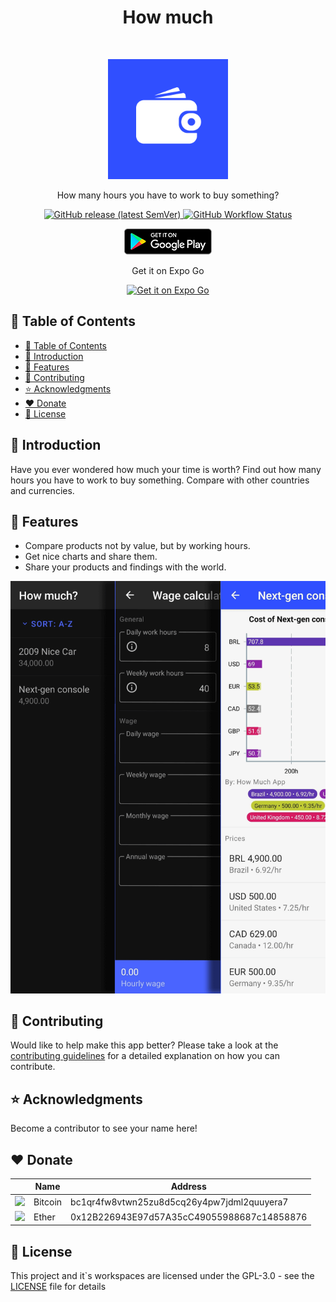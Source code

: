<h1 align="center">How much</h1><br>
<p align="center">
  <img alt="How much" title="How much" src="assets/icon.png" width="192">
</p>

<p align="center">
  How many hours you have to work to buy something?
</p>

<p align="center">
  <a href="https://github.com/DiogoAbu/how-much/releases/latest">
    <img alt="GitHub release (latest SemVer)" src="https://img.shields.io/github/v/release/DiogoAbu/how-much?sort=semver&style=flat-square&label=Release">
  </a>
  <a href="https://github.com/DiogoAbu/how-much/actions/workflows/publish-release.yml">
    <img alt="GitHub Workflow Status" src="https://img.shields.io/github/workflow/status/DiogoAbu/how-much/Publish%20on%20Expo?label=Publish%20on%20Expo&style=flat-square">
  </a>
</p>

<p align="center">
  <a href="https://play.google.com/store/apps/details?id=com.diogoabu.howmuch">
    <img alt="Get it on Google Play" title="Google Play" src=".github/assets/get-on-google-play.png" width="140">
  </a>

  <!-- <a href="#CHANGE_ITUNES_APP_STORE_LINK">
    <img alt="Download on the App Store" title="App Store" src=".github/assets/get-on-app-store.png" width="140">
  </a> -->
</p>

<p align="center">
  Get it on Expo Go
</p>
<p align="center">
  <a href="https://expo.io/@diogoabu/projects/how-much?release-channel=main">
    <img alt="Get it on Expo Go" title="Expo Go" src="https://api.qrserver.com/v1/create-qr-code/?size=160x160&data=exp://exp.host/@diogoabu/how-much?release-channel=main" width="140">
  </a>
</p>

<!-- [BEGIN] Don't edit this section, instead run Markdown AIO: Update Table of Contents -->
## 🚩 Table of Contents

- [🚩 Table of Contents](#-table-of-contents)
- [🚀 Introduction](#-introduction)
- [🎨 Features](#-features)
- [💬 Contributing](#-contributing)
- [⭐ Acknowledgments](#-acknowledgments)
- [❤️ Donate](#️-donate)
- [📄 License](#-license)
<!-- [END] Don't edit this section, instead run Markdown AIO: Update Table of Contents -->

## 🚀 Introduction

Have you ever wondered how much your time is worth? Find out how many hours you have to work to buy something. Compare with other countries and currencies.

## 🎨 Features

* Compare products not by value, but by working hours.
* Get nice charts and share them.
* Share your products and findings with the world.

<p align="center">
  <img src=".github/assets/screenshot_01.png" width="700">
</p>

## 💬 Contributing

Would like to help make this app better? Please take a look at the [contributing guidelines](./CONTRIBUTING.md) for a detailed explanation on how you can contribute.

## ⭐ Acknowledgments

Become a contributor to see your name here!

## ❤️ Donate

|                                                                                  | Name    | Address                                    |
| :------------------------------------------------------------------------------: | ------- | ------------------------------------------ |
| <img src="https://cryptologos.cc/logos/bitcoin-btc-logo.svg?v=010" height="24">  | Bitcoin | bc1qr4fw8vtwn25zu8d5cq26y4pw7jdml2quuyera7 |
| <img src="https://cryptologos.cc/logos/ethereum-eth-logo.svg?v=010" height="24"> | Ether   | 0x12B226943E97d57A35cC49055988687c14858876 |

## 📄 License
This project and it`s workspaces are licensed under the GPL-3.0 - see the [LICENSE](LICENSE) file for details
